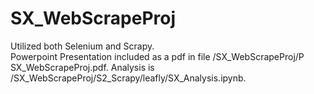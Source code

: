 # SX_WebScrapeProj

Utilized both Selenium and Scrapy.  
Powerpoint Presentation included as a pdf in file /SX_WebScrapeProj/P SX_WebScrapeProj.pdf.
Analysis is /SX_WebScrapeProj/S2_Scrapy/leafly/SX_Analysis.ipynb.
